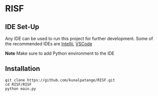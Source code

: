 # RISF
## IDE Set-Up
Any IDE can be used to run this project for further development. Some of the recommended IDEs
are [Intellij](https://www.jetbrains.com/idea/download/#section=windows), [VSCode](https://code.visualstudio.com/download)

**Note** Make sure to add Python environment to the IDE

## Installation
```
git clone https://github.com/kunalpatange/RISF.git
cd RISF/RISF
python main.py
```



